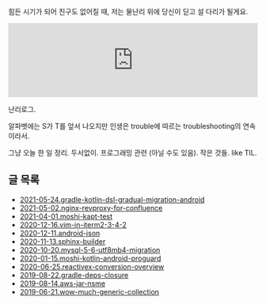 힘든 시기가 되어 친구도 없어질 때, 저는 물난리 위에 당신이 딛고 설 다리가 될게요.

<iframe
  style="max-width: 100%; height: auto;"
  width="560"
  height="315"
  src="https://www.youtube.com/embed/WrcwRt6J32o"
  frameborder="0"
  allow="autoplay; encrypted-media"
  allowfullscreen>
</iframe>

난리로그.

알파벳에는 S가 T를 앞서 나오지만 인생은 trouble에 따르는 troubleshooting의 연속이라서.

그냥 오늘 한 일 정리. 두서없이. 프로그래밍 관련 (아닐 수도 있음). 작은 것들. like TIL.

## 글 목록

* [2021-05-24.gradle-kotlin-dsl-gradual-migration-android](./2021-05-24.gradle-kotlin-dsl-gradual-migration-android/)
* [2021-05-02.nginx-revproxy-for-confluence](./2021-05-02.nginx-revproxy-for-confluence/)
* [2021-04-01.moshi-kapt-test](./2021-04-01.moshi-kapt-test/)
* [2020-12-16.vim-in-iterm2-3-4-2](./2020-12-16.vim-in-iterm2-3-4-2/)
* [2020-12-11.android-json](./2020-12-11.android-json/)
* [2020-11-13.sphinx-builder](./2020-11-13.sphinx-builder/)
* [2020-10-20.mysql-5-6-utf8mb4-migration](./2020-10-20.mysql-5-6-utf8mb4-migration/)
* [2020-01-15.moshi-kotlin-android-proguard](./2020-01-15.moshi-kotlin-android-proguard/)
* [2020-06-25.reactivex-conversion-overview](./2020-06-25.reactivex-conversion-overview/)
* [2019-08-22.gradle-deps-closure](./2019-08-22.gradle-deps-closure/)
* [2019-08-14.aws-jar-nsme](./2019-08-14.aws-jar-nsme/)
* [2019-06-21.wow-much-generic-collection](./2019-06-21.wow-much-generic-collection/)
